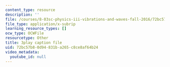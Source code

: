 ```yaml
---
content_type: resource
description: ''
file: /courses/8-03sc-physics-iii-vibrations-and-waves-fall-2016/72bc57b80d94831ba265c8ce8af64b24_T2n6fVybLcU.srt
file_type: application/x-subrip
learning_resource_types: []
ocw_type: OCWFile
resourcetype: Other
title: 3play caption file
uid: 72bc57b8-0d94-831b-a265-c8ce8af64b24
video_metadata:
  youtube_id: null
---
```

